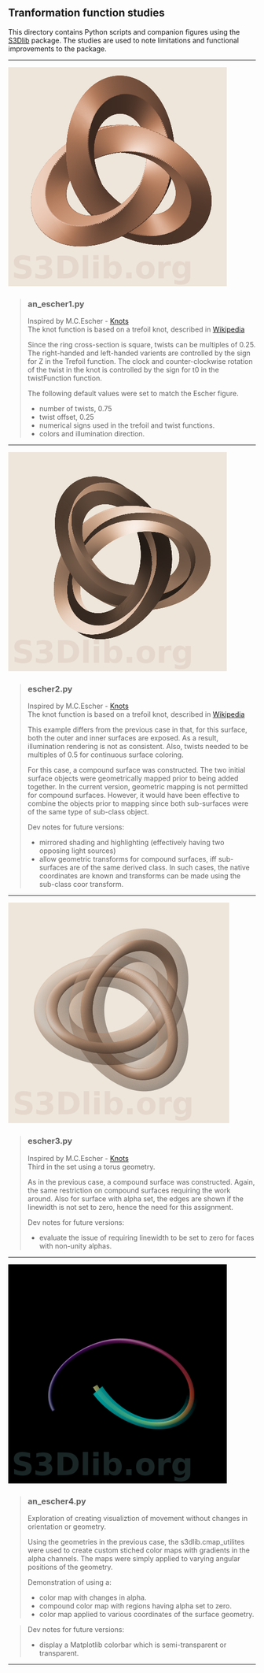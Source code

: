 ## Tranformation function studies

This directory contains Python scripts and companion
figures using the [S3Dlib](https://s3dlib.org) package.
The studies are used to note limitations and functional improvements to the package.

---

![Knot](images/an_escher1.png)

> ### an_escher1.py  
>
> Inspired by M.C.Escher - [Knots](https://mcescher.com/gallery/mathematical/)  
> The knot function is based on a trefoil knot, described in [Wikipedia](https://en.wikipedia.org/wiki/Trefoil_knot)  
>
> Since the ring cross-section is square, twists can be multiples of 0.25.
> The right-handed and left-handed varients are controlled by the sign for Z in the Trefoil function.
> The clock and counter-clockwise rotation of the twist in the knot is controlled by the sign
> for t0 in the twistFunction function.  
>
> The following default values were set to match the Escher figure.
> - number of twists, 0.75
> - twist offset, 0.25
> - numerical signs used in the trefoil and twist functions.
> - colors and illumination direction.

---

![Knot2](images/escher2.png)

> ### escher2.py  
>
> Inspired by M.C.Escher - [Knots](https://mcescher.com/gallery/mathematical/)  
> The knot function is based on a trefoil knot, described in [Wikipedia](https://en.wikipedia.org/wiki/Trefoil_knot)  
>
> This example differs from the previous case in that, for this surface, both the outer and inner surfaces are exposed.
> As a result, illumination rendering is not as consistent. Also, twists needed to be multiples of 0.5 for continuous
> surface coloring.  
>
> For this case, a compound surface was constructed. The two initial surface objects were geometrically
> mapped prior to being added together. In the current version, geometric mapping is not permitted for
> compound surfaces. However, it would have been effective to combine the objects prior to mapping
> since both sub-surfaces were of the same type of sub-class object.  
>
> Dev notes for future versions:
> - mirrored shading and highlighting (effectively having two opposing light sources)
> - allow geometric transforms for compound surfaces, iff sub-surfaces are of the same derived class.
>   In such cases, the native coordinates are known and transforms can be made using the sub-class coor transform. 

---

![Knot2](images/escher3.png)

> ### escher3.py  
>
> Inspired by M.C.Escher - [Knots](https://mcescher.com/gallery/mathematical/)  
> Third in the set using a torus geometry.  
>
> As in the previous case, a compound surface was constructed. Again, the same restriction on
> compound surfaces requiring the work around. Also for surface with alpha set, the edges are shown
> if the linewidth is not set to zero, hence the need for this assignment.  
>
> Dev notes for future versions:
> - evaluate the issue of requiring linewidth to be set to zero for faces with non-unity alphas. 

---


![Knot2](images/an_escher4.png)

> ### an_escher4.py  
>
> Exploration of creating visualiztion of movement without changes in orientation or geometry.  
>
> Using the geometries in the previous case, the s3dlib.cmap_utilites were used to create
> custom stiched color maps with gradients in the alpha channels. The maps were simply applied
> to varying angular positions of the geometry.  
>
> Demonstration of using a:
> - color map with changes in alpha.
> - compound color map with regions having alpha set to zero.
> - color map applied to various coordinates of the surface geometry. 

> Dev notes for future versions:
> - display a Matplotlib colorbar which is semi-transparent or transparent. 

---









